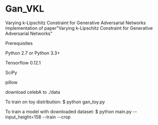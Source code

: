 # Gan_VKL
Varying k-Lipschitz Constraint for Generative Adversarial Networks
implementation of paper"Varying k-Lipschitz Constraint for Generative Adversarial Networks"

Prerequisites

Python 2.7 or Python 3.3+

Tensorflow 0.12.1

SciPy

pillow


download celebA to ./data

To train on toy distribution:
$ python gan_toy.py

To train a model with downloaded dataset:
$ python main.py --input_height=158 --train --crop
